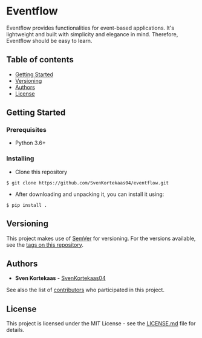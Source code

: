 # Eventflow

Eventflow provides functionalities for event-based applications. It's lightweight and built with simplicity and elegance in mind. Therefore, Eventflow should be easy to learn.

## Table of contents

  - [Getting Started](#getting-started)
  - [Versioning](#versioning)
  - [Authors](#authors)
  - [License](#license)

## Getting Started

### Prerequisites

* Python 3.6+

### Installing

* Clone this repository

```
$ git clone https://github.com/SvenKortekaas04/eventflow.git
```

* After downloading and unpacking it, you can install it using:

```
$ pip install .
```

## Versioning

This project makes use of [SemVer](http://semver.org/) for versioning. For the versions available, see the [tags on this repository](https://github.com/SvenKortekaas04/eventflow/tags).

## Authors

* **Sven Kortekaas** - [SvenKortekaas04](https://github.com/SvenKortekaas04)

See also the list of [contributors](https://github.com/SvenKortekaas04/eventflow/contributors) who participated in this project.

## License

This project is licensed under the MIT License - see the [LICENSE.md](LICENSE) file for details.
